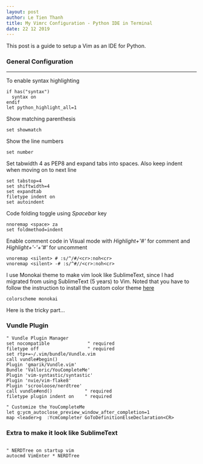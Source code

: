 ```yaml
---
layout: post
author: Le Tien Thanh
title: My Vimrc Configuration - Python IDE in Terminal
date: 22 12 2019
---
```


This post is a guide to setup a Vim as an IDE for Python. 

### General Configuration
* * *

To enable syntax highlighting
```
if has("syntax")
  syntax on
endif
let python_highlight_all=1
```

Show matching parenthesis
```
set showmatch
```

Show the line numbers
```
set number
```

Set tabwidth 4 as PEP8 and expand tabs into spaces. Also keep indent when moving on to next line
```
set tabstop=4
set shiftwidth=4
set expandtab
filetype indent on
set autoindent
```

Code folding toggle using _Spacebar_ key
```
nnoremap <space> za
set foldmethod=indent
```

Enable comment code in Visual mode with _Highlight+'#'_ for comment and _Highlight+'-'+'#'_ for uncomment
```
vnoremap <silent> # :s/^/#/<cr>:noh<cr>
vnoremap <silent> -# :s/^#//<cr>:noh<cr>
```

I use Monokai theme to make vim look like SublimeText, since I had migrated from using SublimeText (5 years) to Vim. Noted that you have to follow the instruction to install the custom color theme [here](https://github.com/sickill/vim-monokai)
```
colorscheme monokai
```

Here is the tricky part...
### Vundle Plugin
```
" Vundle Plugin Manager
set nocompatible              " required
filetype off                  " required
set rtp+=~/.vim/bundle/Vundle.vim
call vundle#begin()
Plugin 'gmarik/Vundle.vim'
Bundle 'Valloric/YouCompleteMe'
Plugin 'vim-syntastic/syntastic'
Plugin 'nvie/vim-flake8'
Plugin 'scrooloose/nerdtree'
call vundle#end()            " required
filetype plugin indent on    " required

" Customize the YouCompleteMe
let g:ycm_autoclose_preview_window_after_completion=1
map <leader>g  :YcmCompleter GoToDefinitionElseDeclaration<CR>
```

### Extra to make it look like SublimeText
```

" NERDTree on startup vim
autocmd VimEnter * NERDTree

```
